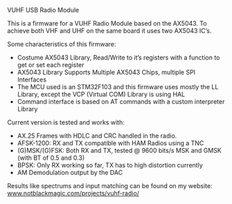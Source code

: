 VUHF USB Radio Module

This is a firmware for a VUHF Radio Module based on the AX5043.
To achieve both VHF and UHF on the same board it uses two AX5043 IC’s. 

Some characteristics of this firmware:
-	Costume AX5043 Library, Read/Write to it’s registers with a function to get or set each register
-	AX5043 Library Supports Multiple AX5043 Chips, multiple SPI Interfaces
-	The MCU used is an STM32F103 and this firmware uses mostly the LL Library, except the VCP (Virtual COM) Library is using HAL
-	Command interface is based on AT commands with a custom interpreter Library

Current version is tested and works with:
- AX.25 Frames with HDLC and CRC handled in the radio.
- AFSK-1200: RX and TX compatible with HAM Radios using a TNC
- (G)MSK/(G)FSK: Both RX and TX, tested @ 9600 bits/s MSK and GMSK (with BT of 0.5 and 0.3)
- BPSK: Only RX working so far, TX has to high distortion currently
- AM Demodulation output by the DAC

Results like spectrums and input matching can be found on my website: www.notblackmagic.com/projects/vuhf-radio/
